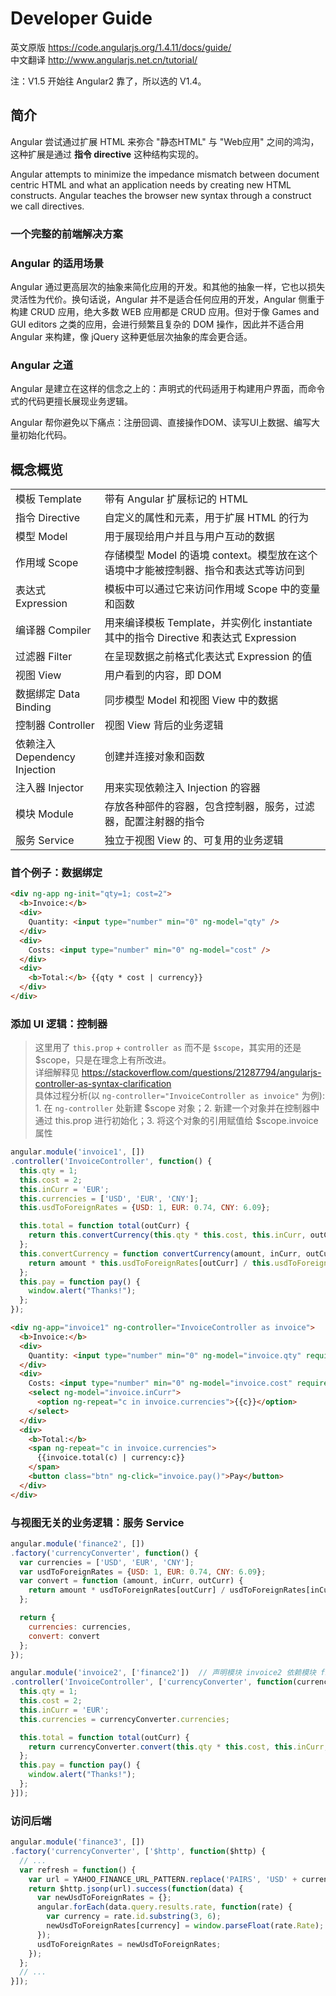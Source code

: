 # Developer Guide

英文原版 https://code.angularjs.org/1.4.11/docs/guide/  
中文翻译 http://www.angularjs.net.cn/tutorial/

注：V1.5 开始往 Angular2 靠了，所以选的 V1.4。


## 简介

Angular 尝试通过扩展 HTML 来弥合 "静态HTML" 与 "Web应用" 之间的鸿沟，这种扩展是通过 **指令 directive** 这种结构实现的。

Angular attempts to minimize the impedance mismatch between document centric HTML and what an application needs by creating new HTML constructs. Angular teaches the browser new syntax through a construct we call directives.

### 一个完整的前端解决方案

### Angular 的适用场景

Angular 通过更高层次的抽象来简化应用的开发。和其他的抽象一样，它也以损失灵活性为代价。换句话说，Angular 并不是适合任何应用的开发，Angular 侧重于构建 CRUD 应用，绝大多数 WEB 应用都是 CRUD 应用。但对于像 Games and GUI editors 之类的应用，会进行频繁且复杂的 DOM 操作，因此并不适合用 Angular 来构建，像 jQuery 这种更低层次抽象的库会更合适。

### Angular 之道

Angular 是建立在这样的信念之上的：声明式的代码适用于构建用户界面，而命令式的代码更擅长展现业务逻辑。

Angular 帮你避免以下痛点：注册回调、直接操作DOM、读写UI上数据、编写大量初始化代码。


## 概念概览

|||
|----------------|-------------------------------------------------------------------------------------------
| 模板 Template  | 带有 Angular 扩展标记的 HTML
| 指令 Directive | 自定义的属性和元素，用于扩展 HTML 的行为
| 模型 Model     | 用于展现给用户并且与用户互动的数据
| 作用域 Scope   | 存储模型 Model 的语境 context。模型放在这个语境中才能被控制器、指令和表达式等访问到
| 表达式 Expression | 模板中可以通过它来访问作用域 Scope 中的变量和函数
| 编译器 Compiler   | 用来编译模板 Template，并实例化 instantiate 其中的指令 Directive 和表达式 Expression
| 过滤器 Filter     | 在呈现数据之前格式化表达式 Expression 的值
| 视图 View         | 用户看到的内容，即 DOM
| 数据绑定 Data Binding | 同步模型 Model 和视图 View 中的数据
| 控制器 Controller     | 视图 View 背后的业务逻辑
| 依赖注入<br> Dependency Injection | 创建并连接对象和函数
| 注入器 Injector | 用来实现依赖注入 Injection 的容器
| 模块 Module     | 存放各种部件的容器，包含控制器，服务，过滤器，配置注射器的指令
| 服务 Service    | 独立于视图 View 的、可复用的业务逻辑

### 首个例子：数据绑定

```html
<div ng-app ng-init="qty=1; cost=2">
  <b>Invoice:</b>
  <div>
    Quantity: <input type="number" min="0" ng-model="qty" />
  </div>
  <div>
    Costs: <input type="number" min="0" ng-model="cost" />
  </div>
  <div>
    <b>Total:</b> {{qty * cost | currency}}
  </div>
</div>
```

### 添加 UI 逻辑：控制器

> 这里用了 `this.prop` + `controller as` 而不是 `$scope`，其实用的还是 $scope，只是在理念上有所改进。  
> 详细解释见 https://stackoverflow.com/questions/21287794/angularjs-controller-as-syntax-clarification  
> 具体过程分析(以 `ng-controller="InvoiceController as invoice"` 为例): 1. 在 `ng-controller` 处新建 $scope 对象；2. 新建一个对象并在控制器中通过 this.prop 进行初始化；3. 将这个对象的引用赋值给 $scope.invoice 属性

```js
angular.module('invoice1', [])
.controller('InvoiceController', function() {
  this.qty = 1;
  this.cost = 2;
  this.inCurr = 'EUR';
  this.currencies = ['USD', 'EUR', 'CNY'];
  this.usdToForeignRates = {USD: 1, EUR: 0.74, CNY: 6.09};

  this.total = function total(outCurr) {
    return this.convertCurrency(this.qty * this.cost, this.inCurr, outCurr);
  };
  this.convertCurrency = function convertCurrency(amount, inCurr, outCurr) {
    return amount * this.usdToForeignRates[outCurr] / this.usdToForeignRates[inCurr];
  };
  this.pay = function pay() {
    window.alert("Thanks!");
  };
});
```

```html
<div ng-app="invoice1" ng-controller="InvoiceController as invoice">
  <b>Invoice:</b>
  <div>
    Quantity: <input type="number" min="0" ng-model="invoice.qty" required />
  </div>
  <div>
    Costs: <input type="number" min="0" ng-model="invoice.cost" required />
    <select ng-model="invoice.inCurr">
      <option ng-repeat="c in invoice.currencies">{{c}}</option>
    </select>
  </div>
  <div>
    <b>Total:</b>
    <span ng-repeat="c in invoice.currencies">
      {{invoice.total(c) | currency:c}}
    </span>
    <button class="btn" ng-click="invoice.pay()">Pay</button>
  </div>
</div>
```

### 与视图无关的业务逻辑：服务 Service

```js
angular.module('finance2', [])
.factory('currencyConverter', function() {
  var currencies = ['USD', 'EUR', 'CNY'];
  var usdToForeignRates = {USD: 1, EUR: 0.74, CNY: 6.09};
  var convert = function (amount, inCurr, outCurr) {
    return amount * usdToForeignRates[outCurr] / usdToForeignRates[inCurr];
  };

  return {
    currencies: currencies,
    convert: convert
  };
});
```

```js
angular.module('invoice2', ['finance2'])  // 声明模块 invoice2 依赖模块 finance2
.controller('InvoiceController', ['currencyConverter', function(currencyConverter) {
  this.qty = 1;
  this.cost = 2;
  this.inCurr = 'EUR';
  this.currencies = currencyConverter.currencies;

  this.total = function total(outCurr) {
    return currencyConverter.convert(this.qty * this.cost, this.inCurr, outCurr);
  };
  this.pay = function pay() {
    window.alert("Thanks!");
  };
}]);
```

### 访问后端

```js
angular.module('finance3', [])
.factory('currencyConverter', ['$http', function($http) {
  // ...
  var refresh = function() {
    var url = YAHOO_FINANCE_URL_PATTERN.replace('PAIRS', 'USD' + currencies.join('","USD'));
    return $http.jsonp(url).success(function(data) {
      var newUsdToForeignRates = {};
      angular.forEach(data.query.results.rate, function(rate) {
        var currency = rate.id.substring(3, 6);
        newUsdToForeignRates[currency] = window.parseFloat(rate.Rate);
      });
      usdToForeignRates = newUsdToForeignRates;
    });
  };
  // ...
}]);
```

